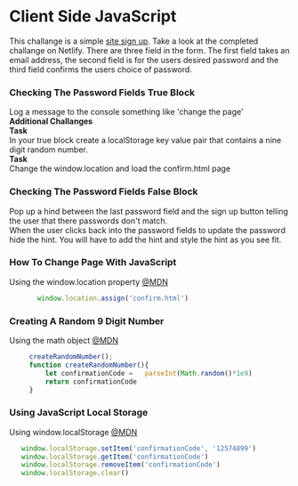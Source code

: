 #  Client Side JavaScript
This challange is a simple [site sign up](https://crackcode-signup.netlify.app/). Take a look at the completed challange on Netlify. There are three field in the form. The first field takes an email address, the second field is for the users desired password and the third field confirms the users choice of password.

### Checking The Password Fields True Block  
Log a message to the console something like  'change the page'  
__Additional Challanges__  
__Task__  
In your true block create a localStorage key value pair that contains a nine digit random number.  
__Task__  
Change the window.location and load the confirm.html page


### Checking The Password Fields False Block  
Pop up a hind between the last password field and the sign up button telling the user that there passwords don't match.  
When the user clicks back into the password fields to update the password hide the hint. You will have to add the hint and style the hint as you see fit.


### How To Change Page With JavaScript  
Using the window.location property [@MDN](https://developer.mozilla.org/en-US/docs/Web/API/Location)
```javascript
       window.location.assign('confirm.html')
```


### Creating A Random 9 Digit Number  
Using the math object [@MDN](https://developer.mozilla.org/en-US/docs/Web/JavaScript/Reference/Global_Objects/Math)
```javascript
     createRandomNumber();
     function createRandomNumber(){
         let confirmationCode =   parseInt(Math.random()*1e9) 
         return confirmationCode
     }
```

### Using JavaScript Local Storage  
Using window.localStorage [@MDN](https://developer.mozilla.org/en-US/docs/Web/API/Window/localStorage)
```javascript
   window.localStorage.setItem('confirmationCode', '12574899')
   window.localStorage.getItem('confirmationCode')
   window.localStorage.removeItem('confirmationCode')
   window.localStorage.clear()
```

 

 